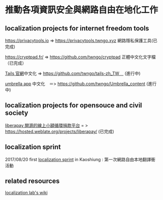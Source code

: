 # 推動各項資訊安全與網路自由在地化工作

## localization projects for internet freedom tools

https://privacytools.io => https://privacytools.twngo.xyz  網路隱私保護工具(已完成)

https://cryptpad.fr/  => https://github.com/twngo/cryptpad  正體中文化文字檔（已完成）

[Tails 官網](http://tails.boum.org/)中文化 =>  https://github.com/twngo/tails-zh_TW　 (進行中)

[umbrella app](https://secfirst.org/) 中文化　＝> https://github.com/twngo/Umbrella_content (進行中)

## localization projects for opensouce and civil society

[liberapay 開源的線上小額循環捐款平台](https://liberapay.com) = > https://hosted.weblate.org/projects/liberapay/ (已完成)

## localization sprint

2017/08/20 first [localization sprint](L10nsprint_001.md) in Kaoshiung : 第一次網路自由本地翻譯衝活動

## related resources
[localization lab's wiki](https://wiki.localizationlab.org)
